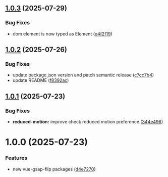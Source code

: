 ## [1.0.3](https://github.com/lavolpecheprogramma/vue-gsap-flip/compare/@vue-gsap-flip/reduced-motion@1.0.2...@vue-gsap-flip/reduced-motion@1.0.3) (2025-07-29)


### Bug Fixes

* dom element is now typed as Element ([e4f2f19](https://github.com/lavolpecheprogramma/vue-gsap-flip/commit/e4f2f191e74573cbd5a210312dc06fd47f6530f9))

## [1.0.2](https://github.com/lavolpecheprogramma/vue-gsap-flip/compare/@vue-gsap-flip/reduced-motion@1.0.1...@vue-gsap-flip/reduced-motion@1.0.2) (2025-07-26)


### Bug Fixes

* update package.json version and patch semantic release ([c7cc7b4](https://github.com/lavolpecheprogramma/vue-gsap-flip/commit/c7cc7b45f829e8a2f7a75efc486d676c235f9471))
* update README ([f8392ac](https://github.com/lavolpecheprogramma/vue-gsap-flip/commit/f8392ac6e194dbffce99ef358f5e695c245ac754))

## [1.0.1](https://github.com/lavolpecheprogramma/vue-gsap-flip/compare/@vue-gsap-flip/reduced-motion@1.0.0...@vue-gsap-flip/reduced-motion@1.0.1) (2025-07-23)


### Bug Fixes

* **reduced-motion:** improve check reduced motion preference ([344e496](https://github.com/lavolpecheprogramma/vue-gsap-flip/commit/344e4968be180898afc2b3ca1012c6c91c99ee2b))

# 1.0.0 (2025-07-23)


### Features

* new vue-gsap-flip packages ([d4e7270](https://github.com/lavolpecheprogramma/vue-gsap-flip/commit/d4e727068186b125248152d10e7ead20df6dd36c))
